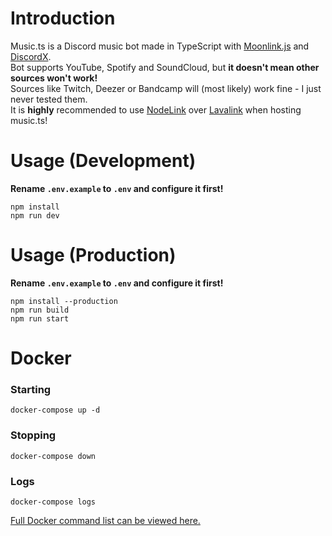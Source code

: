 # Introduction
Music.ts is a Discord music bot made in TypeScript with [Moonlink.js](https://github.com/Ecliptia/moonlink.js) and [DiscordX](https://github.com/discordx-ts/discordx).  
Bot supports YouTube, Spotify and SoundCloud, but **it doesn't mean other sources won't work!**  
Sources like Twitch, Deezer or Bandcamp will (most likely) work fine - I just never tested them.  
It is **highly** recommended to use [NodeLink](https://github.com/PerformanC/NodeLink) over [Lavalink](https://github.com/lavalink-devs/Lavalink) when hosting music.ts!

# Usage (Development)
**Rename `.env.example` to `.env` and configure it first!**
```
npm install
npm run dev
```

# Usage (Production)
**Rename `.env.example` to `.env` and configure it first!**
```
npm install --production
npm run build
npm run start
```

# Docker
### Starting
```
docker-compose up -d
```

### Stopping
```
docker-compose down
```

### Logs
```
docker-compose logs
```

[Full Docker command list can be viewed here.](https://docs.docker.com/engine/reference/commandline/cli/)